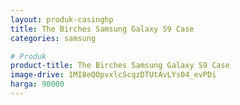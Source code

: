```yaml
---
layout: produk-casinghp
title: The Birches Samsung Galaxy S9 Case
categories: samsung

# Produk
product-title: The Birches Samsung Galaxy S9 Case
image-drive: 1MI8eQOpvxlcScqzDTUtAvLYs04_evPDi
harga: 90000
---
```

